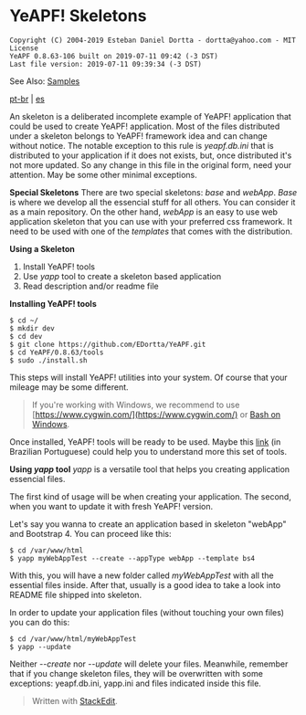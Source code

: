 # **YeAPF! Skeletons**

    Copyright (C) 2004-2019 Esteban Daniel Dortta - dortta@yahoo.com - MIT License
    YeAPF 0.8.63-106 built on 2019-07-11 09:42 (-3 DST)
    Last file version: 2019-07-11 09:39:34 (-3 DST)

See Also: [Samples](../samples/readme-en.md)

[pt-br](readme-pt-br.md) | [es](readme-es.md)

An skeleton is a deliberated incomplete example of YeAPF! application that could be used to create YeAPF! application.
Most of the files distributed under a skeleton belongs to YeAPF! framework idea and can change without notice. The notable exception to this rule is *yeapf.db.ini* that is distributed to your application if it does not exists, but, once distributed it's not more updated. So any change in this file in the original form, need your attention. May be some other minimal exceptions.

**Special Skeletons**
There are two special skeletons: *base* and *webApp*. *Base* is where we develop all the essencial stuff for all others. You can consider it as a main repository. On the other hand, *webApp* is an easy to use web application skeleton that you can use with your preferred css framework. It need to be used with one of the *templates* that comes with the distribution.

**Using a Skeleton**
1. Install YeAPF! tools
2. Use *yapp* tool to create a skeleton based application
3. Read description and/or readme file

**Installing YeAPF! tools**

    $ cd ~/
    $ mkdir dev
    $ cd dev
    $ git clone https://github.com/EDortta/YeAPF.git
    $ cd YeAPF/0.8.63/tools
    $ sudo ./install.sh

This steps will install YeAPF! utilities into your system.
Of course that your mileage may be some different.
> If you're working with Windows, we recommend to use [https://www.cygwin.com/](https://www.cygwin.com/) or [Bash on Windows](https://www.howtogeek.com/249966/how-to-install-and-use-the-linux-bash-shell-on-windows-10/).

Once installed, YeAPF! tools will be ready to be used. Maybe this  [link](http://bit.ly/2xsjwwl) (in Brazilian Portuguese) could help you to understand more this set of tools.

**Using *yapp* tool**
*yapp* is a versatile tool that helps you creating application essencial files.

The first kind of usage will be when creating your application. The second, when you want to update it with fresh YeAPF! version.

Let's say you wanna to create an application based in skeleton "webApp" and Bootstrap 4. You can proceed like this:

    $ cd /var/www/html
    $ yapp myWebAppTest --create --appType webApp --template bs4

 With this, you will have a new folder called *myWebAppTest* with all the essential files inside. After that, usually is a good idea to take a look into README file shipped into skeleton.

In order to update your application files (without touching your own files) you can do this:

    $ cd /var/www/html/myWebAppTest
    $ yapp --update

Neither *--create* nor *--update* will delete your files. Meanwhile, remember that if you change skeleton files, they will be overwritten with some exceptions: yeapf.db.ini, yapp.ini and files indicated inside this file.

> Written with [StackEdit](https://stackedit.io/).